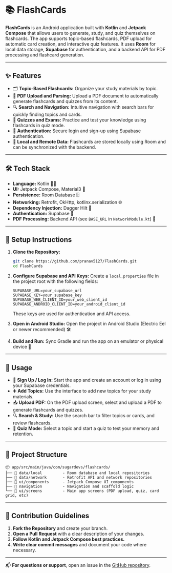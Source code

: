
# 📚 FlashCards

**FlashCards** is an Android application built with **Kotlin** and **Jetpack Compose** that allows users to generate, study, and quiz themselves on flashcards. The app supports topic-based flashcards, PDF upload for automatic card creation, and interactive quiz features. It uses **Room** for local data storage, **Supabase** for authentication, and a backend API for PDF processing and flashcard generation.

---

## ✨ Features

- 🗂️ **Topic-Based Flashcards:** Organize your study materials by topic.
- 📄 **PDF Upload and Parsing:** Upload a PDF document to automatically generate flashcards and quizzes from its content.
- 🔍 **Search and Navigation:** Intuitive navigation with search bars for quickly finding topics and cards.
- 🧠 **Quizzes and Exams:** Practice and test your knowledge using flashcards in quiz mode.
- 🔐 **Authentication:** Secure login and sign-up using Supabase authentication.
- 💾 **Local and Remote Data:** Flashcards are stored locally using Room and can be synchronized with the backend.

---

## 🛠️ Tech Stack

- **Language:** Kotlin 🧑‍💻
- **UI:** Jetpack Compose, Material3 🎨
- **Persistence:** Room Database 🗄️
- **Networking:** Retrofit, OkHttp, kotlinx.serialization 🌐
- **Dependency Injection:** Dagger Hilt 🧩
- **Authentication:** Supabase 🔐
- **PDF Processing:** Backend API (see `BASE_URL` in `NetworkModule.kt`) 📄

---

## 🚀 Setup Instructions

1. **Clone the Repository:**
   ```bash
   git clone https://github.com/pranav5127/FlashCards.git
   cd FlashCards
   ```

2. **Configure Supabase and API Keys:**
   Create a `local.properties` file in the project root with the following fields:
   ```properties
   SUPABASE_URL=your_supabase_url
   SUPABASE_KEY=your_supabase_key
   SUPABASE_WEB_CLIENT_ID=your_web_client_id
   SUPABASE_ANDROID_CLIENT_ID=your_android_client_id
   ```
   These keys are used for authentication and API access.

3. **Open in Android Studio:**
   Open the project in Android Studio (Electric Eel or newer recommended) 🛠️

4. **Build and Run:**
   Sync Gradle and run the app on an emulator or physical device 📱

---

## 📲 Usage

- 🔑 **Sign Up / Log In:** Start the app and create an account or log in using your Supabase credentials.
- ➕ **Add Topics:** Use the interface to add new topics for your study materials.
- 📤 **Upload PDF:** On the PDF upload screen, select and upload a PDF to generate flashcards and quizzes.
- 🔍 **Search & Study:** Use the search bar to filter topics or cards, and review flashcards.
- 📝 **Quiz Mode:** Select a topic and start a quiz to test your memory and retention.

---

## 🧭 Project Structure

```
📦 app/src/main/java/com/sugardevs/flashcards/
├── 📁 data/local         - Room database and local repositories
├── 📁 data/network       - Retrofit API and network repositories
├── 📁 ui/components      - Jetpack Compose UI components
├── 📁 navigation         - Navigation and scaffold logic
└── 📁 ui/screens         - Main app screens (PDF upload, quiz, card grid, etc)
```

---

## 🤝 Contribution Guidelines

1. **Fork the Repository** and create your branch.
2. **Open a Pull Request** with a clear description of your changes.
3. **Follow Kotlin and Jetpack Compose best practices.**
4. **Write clear commit messages** and document your code where necessary.

---

📬 **For questions or support**, open an issue in the [GitHub repository](https://github.com/pranav5127/FlashCards).

